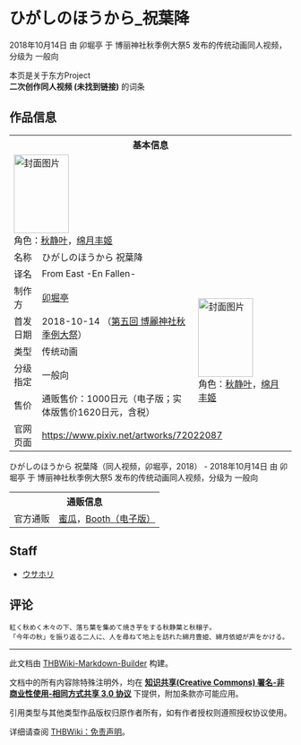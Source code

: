 # ひがしのほうから_祝葉降

<!-- source html: G:\repos\THBWiki-Markdown-Builder\THBWikiMarkdown\Temp\main\0\0f\ns0%3A%E3%81%B2%E3%81%8C%E3%81%97%E3%81%AE%E3%81%BB%E3%81%86%E3%81%8B%E3%82%89_%E7%A5%9D%E8%91%89%E9%99%8D.html -->

2018年10月14日 由 卯堀亭 于 博丽神社秋季例大祭5 发布的传统动画同人视频，分级为 一般向

本页是关于东方Project  
 **二次创作同人视频 (未找到链接)** 的词条

## 作品信息

<table><tbody><tr><th colspan="3">基本信息</th></tr><tr><td class="cover-artwork-mobile" colspan="2"><a href="./文件-ひがしのほうから_祝葉降封面.png.md" class="image" title="封面图片"><img alt="封面图片" src="https://upload.thwiki.cc/thumb/d/d2/%E3%81%B2%E3%81%8C%E3%81%97%E3%81%AE%E3%81%BB%E3%81%86%E3%81%8B%E3%82%89_%E7%A5%9D%E8%91%89%E9%99%8D%E5%B0%81%E9%9D%A2.png/98px-%E3%81%B2%E3%81%8C%E3%81%97%E3%81%AE%E3%81%BB%E3%81%86%E3%81%8B%E3%82%89_%E7%A5%9D%E8%91%89%E9%99%8D%E5%B0%81%E9%9D%A2.png" decoding="async" loading="lazy" width="98" height="140" srcset="https://upload.thwiki.cc/thumb/d/d2/%E3%81%B2%E3%81%8C%E3%81%97%E3%81%AE%E3%81%BB%E3%81%86%E3%81%8B%E3%82%89_%E7%A5%9D%E8%91%89%E9%99%8D%E5%B0%81%E9%9D%A2.png/148px-%E3%81%B2%E3%81%8C%E3%81%97%E3%81%AE%E3%81%BB%E3%81%86%E3%81%8B%E3%82%89_%E7%A5%9D%E8%91%89%E9%99%8D%E5%B0%81%E9%9D%A2.png 1.5x, https://upload.thwiki.cc/thumb/d/d2/%E3%81%B2%E3%81%8C%E3%81%97%E3%81%AE%E3%81%BB%E3%81%86%E3%81%8B%E3%82%89_%E7%A5%9D%E8%91%89%E9%99%8D%E5%B0%81%E9%9D%A2.png/197px-%E3%81%B2%E3%81%8C%E3%81%97%E3%81%AE%E3%81%BB%E3%81%86%E3%81%8B%E3%82%89_%E7%A5%9D%E8%91%89%E9%99%8D%E5%B0%81%E9%9D%A2.png 2x" data-file-width="1776" data-file-height="2521"></a><div class="cover-char">角色：<a href="./秋静叶.md" title="秋静叶">秋静叶</a>，<a href="./绵月丰姬.md" title="绵月丰姬">绵月丰姬</a></div></td>
</tr><tr><td class="label">名称</td><td colspan="2"> ひがしのほうから 祝葉降 </td></tr><tr><td class="label">译名</td><td colspan="2"> From East -En Fallen- </td></tr><tr><td class="label">制作方</td><td><a href="./卯堀亭.md" title="卯堀亭">卯堀亭</a></td><td class="cover-artwork" rowspan="5" style="min-width:140px;"><a href="./文件-ひがしのほうから_祝葉降封面.png.md" class="image" title="封面图片"><img alt="封面图片" src="https://upload.thwiki.cc/thumb/d/d2/%E3%81%B2%E3%81%8C%E3%81%97%E3%81%AE%E3%81%BB%E3%81%86%E3%81%8B%E3%82%89_%E7%A5%9D%E8%91%89%E9%99%8D%E5%B0%81%E9%9D%A2.png/98px-%E3%81%B2%E3%81%8C%E3%81%97%E3%81%AE%E3%81%BB%E3%81%86%E3%81%8B%E3%82%89_%E7%A5%9D%E8%91%89%E9%99%8D%E5%B0%81%E9%9D%A2.png" decoding="async" loading="lazy" width="98" height="140" srcset="https://upload.thwiki.cc/thumb/d/d2/%E3%81%B2%E3%81%8C%E3%81%97%E3%81%AE%E3%81%BB%E3%81%86%E3%81%8B%E3%82%89_%E7%A5%9D%E8%91%89%E9%99%8D%E5%B0%81%E9%9D%A2.png/148px-%E3%81%B2%E3%81%8C%E3%81%97%E3%81%AE%E3%81%BB%E3%81%86%E3%81%8B%E3%82%89_%E7%A5%9D%E8%91%89%E9%99%8D%E5%B0%81%E9%9D%A2.png 1.5x, https://upload.thwiki.cc/thumb/d/d2/%E3%81%B2%E3%81%8C%E3%81%97%E3%81%AE%E3%81%BB%E3%81%86%E3%81%8B%E3%82%89_%E7%A5%9D%E8%91%89%E9%99%8D%E5%B0%81%E9%9D%A2.png/197px-%E3%81%B2%E3%81%8C%E3%81%97%E3%81%AE%E3%81%BB%E3%81%86%E3%81%8B%E3%82%89_%E7%A5%9D%E8%91%89%E9%99%8D%E5%B0%81%E9%9D%A2.png 2x" data-file-width="1776" data-file-height="2521"></a><div class="cover-char">角色：<a href="./秋静叶.md" title="秋静叶">秋静叶</a>，<a href="./绵月丰姬.md" title="绵月丰姬">绵月丰姬</a></div></td>
</tr><tr><td class="label">首发日期</td><td>2018-10-14&#160;（<a href="/展会作品列表?e=%E5%8D%9A%E4%B8%BD%E7%A5%9E%E7%A4%BE%E7%A7%8B%E5%AD%A3%E4%BE%8B%E5%A4%A7%E7%A5%AD%235">第五回 博麗神社秋季例大祭</a>）</td></tr><tr><td class="label">类型</td><td>传统动画</td></tr><tr><td class="label">分级指定</td><td>一般向</td></tr><tr><td class="label">售价</td><td>通贩售价：1000日元（电子版；实体版售价1620日元，含税）</td></tr>
<tr><td class="label">官网页面</td><td colspan="2"><a rel="nofollow" class="external free" href="https://www.pixiv.net/artworks/72022087">https://www.pixiv.net/artworks/72022087</a></td></tr></tbody></table>

ひがしのほうから 祝葉降（同人视频，卯堀亭，2018） - 2018年10月14日 由 卯堀亭 于 博丽神社秋季例大祭5 发布的传统动画同人视频，分级为 一般向

<table><tbody><tr><th colspan="3">通贩信息</th></tr><tr><td class="label">官方通贩</td><td colspan="2"><a rel="nofollow" class="external text" href="https://www.melonbooks.co.jp/detail/detail.php?product_id=440869">蜜瓜</a>，<a rel="nofollow" class="external text" href="https://aotenjou.booth.pm/items/1127275">Booth（电子版）</a></td></tr></tbody></table>



## Staff
- [ウサホリ](./ウサホリ.md)


## 评论
```
紅く秋めく木々の下、落ち葉を集めて焼き芋をする秋静葉と秋穣子。
「今年の秋」を振り返る二人に、人を尋ねて地上を訪れた綿月豊姫、綿月依姫が声をかける。 
```






---

此文档由 [THBWiki-Markdown-Builder](https://github.com/Delsin-Yu/THBWiki-Markdown-Builder) 构建。

文档中的所有内容除特殊注明外，均在 [**知识共享(Creative Commons) 署名-非商业性使用-相同方式共享 3.0 协议**](https://creativecommons.org/licenses/by-sa/3.0/deed.zh-hans) 下提供，附加条款亦可能应用。

引用类型与其他类型作品版权归原作者所有，如有作者授权则遵照授权协议使用。

详细请查阅 [THBWiki：免责声明](https://thbwiki.cc/THBWiki:%E5%85%8D%E8%B4%A3%E5%A3%B0%E6%98%8E)。

